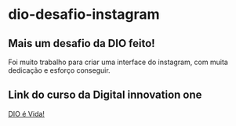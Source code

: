 # dio-desafio-instagram

## Mais um desafio da DIO feito!
Foi muito trabalho para criar uma interface do instagram, com muita dedicação e esforço conseguir.

## Link do curso da Digital innovation one 
[DIO é Vida!](https://web.dio.me/)
  
